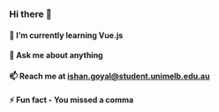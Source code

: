 ### Hi there 👋


#### 🌱  I’m currently learning Vue.js
#### 💬  Ask me about anything
#### 📫  Reach me at ishan.goyal@student.unimelb.edu.au
#### ⚡  Fun fact - You missed a comma
